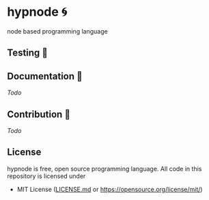 # hypnode 🌀 

node based programming language

## Testing 💊

## Documentation 📑
*Todo*

## Contribution 🫶
*Todo*

## License
hypnode is free, open source programming language. All code in this repository is licensed under
- MIT License ([LICENSE.md](https://github.com/Maksasj/hypnode/blob/master/LICENSE.md) or https://opensource.org/license/mit/)